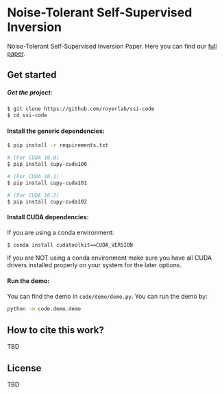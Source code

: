 # Noise-Tolerant Self-Supervised Inversion
Noise-Tolerant Self-Supervised Inversion Paper.
Here you can find our [full paper](paper/Noise_Tolerant_Self_Supervised_Inversion.pdf).

## Get started

##### Get the project:
```bash
$ git clone https://github.com/royerlab/ssi-code
$ cd ssi-code
```

#### Install the generic dependencies:
```bash
$ pip install -r requirements.txt

# (For CUDA 10.0)
$ pip install cupy-cuda100

# (For CUDA 10.1)
$ pip install cupy-cuda101

# (For CUDA 10.2)
$ pip install cupy-cuda102
```

#### Install CUDA dependencies:

If you are using a conda environment:
```bash
$ conda install cudatoolkit==CUDA_VERSION
```

If you are NOT using a conda environment make 
sure you have all CUDA drivers installed properly
on your system for the later options.

#### Run the demo:
You can find the demo in `code/demo/demo.py`.
You can run the demo by:
```bash
python -m code.demo.demo
```

## How to cite this work?

TBD

## License

TBD

